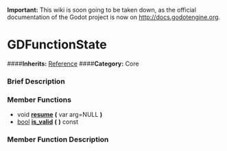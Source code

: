 **Important:** This wiki is soon going to be taken down, as the official documentation of the Godot project is now on http://docs.godotengine.org.

#  GDFunctionState  
####**Inherits:** [Reference](class_reference)
####**Category:** Core

###  Brief Description  


###  Member Functions 
  * void  **[resume](#resume)**  **(** var arg=NULL  **)**
  * [bool](class_bool)  **[is&#95;valid](#is_valid)**  **(** **)** const

###  Member Function Description  
